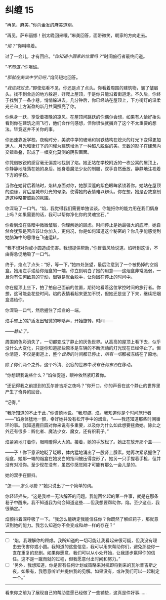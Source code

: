 # 纠缠 15

“再见，麻美，”你向金发的麻美道别。

“再见，萨布丽娜！别太晚回来哦，”麻美回答，面带微笑，朝家的方向走去。

“*焰？*”你叫唤着。

过了一会儿，才有回应。“*你知道小圆家的位置吗？*”时间旅行者最终问道。

“*不知道，*”你坦诚。

“*那就在美滨中学见吧，*”焰简短地回答。

“*我这就过去，*”即使焰看不见，你还是点了点头。你看着周围的建筑物，皱了皱眉头。找不到合适的地方躲避，好爬上屋顶，于是你只能沿着街道走。不久后，你终于找到了一条小巷，悄悄躲进去。几分钟后，你已经站在屋顶上，下方街灯的温柔光芒和上方渐盈的新月共同照亮了你。

你纵身一跃，享受着夜晚的凉风。在屋顶间跳跃的你偶尔会想，如果有人恰好抬头看到你在建筑之间飞行，他们会作何感想，但你很快就摒弃了这个不太重要的想法。毕竟这并不关你的事。

你迅速靠近学校。夜晚时分，美滨中学的玻璃和钢铁结构在熄灭的灯光下变得更加迷人，月光和街灯下的闪耀为建筑增添了一种超凡脱俗的美。无数的影子在建筑内交错重叠，形成了一幅变化莫测的阴影画面。

你凭借敏锐的感官毫无偏差地找到了焰。她正站在学校附近的一栋公寓的屋顶上，你静静地降落在她的身后。她身着魔法少女的制服，双手自然垂放，静静地注视着下方的学校。

当你在她背后着陆时，焰转身面对你，她那深邃的紫色眼眸紧锁着你。她站在屋顶的边缘，背后是城市灯光的晕染，使得她的表情难以辨认。你在想，她是否故意制造这种略带威胁的氛围。

你深吸了一口气。“焰，我觉得我们需要单独谈谈。你能把你的能力用在我们俩身上吗？如果需要的话，我可以帮你净化你的灵魂宝石。”

你看到焰在昏暗中微微皱眉，你理解她的顾虑。时间停止是她最强大的底牌，她自然会犹豫是否应该让你加入，更何况，你是如何知道这个秘密的？你几乎能感觉到她脑海中的思维在飞速运转。

“我不想对你或小圆造成伤害。我想提供帮助，”你冒着风险说道。焰听到这话，不由得急促地吸了一口气。

终于，焰点了点头：“好，等一下。”她四处张望，最后注意到了一个被扔掉的空烟盒。她用左手递给你烟盒的一端，你立刻明白了她的用意——这烟盒非常脆弱，一旦你有任何敌意的举动，很容易就会脱手，让你困在停止的时间中。

你在屋顶上坐下，拍了拍自己面前的位置，期待地看着这位掌控时间的旅行者。你想，这可能会花些时间。焰的表情看起来更加不悦，但她还是坐了下来，继续把烟盒递给你。

你深吸一口气，然后握住了烟盒的一端。

焰手臂上的护盾发出轻微的咔哒声，开始旋转，时间——

——*静止了。*​

周围的色彩消失了，一切都变成了静止的灰色世界。从高高的屋顶上看下去，似乎没什么大变化，只是你知道那些原本是车辆的不断流动的灯光现在已经停止了。但你清楚，不仅是街道上，整个*世界*的时间都已停止，*所有一切*都被冻结在了原地。

除了你们两个之外，这个冷清、沉寂的世界中*没有任何东西*在移动。

“你想跟我说些什么？”焰催促道，眼神依然紧盯着你。

“还记得我之前提到的瓦尔普吉斯之夜吗？”你开口，你的声音在这个静止的世界里产生了奇异的回音。

“记得。”

“我所知道的不止于此，”你谨慎地说。“我*知道*，焰。我知道你是个时间旅行者——”焰身体猛地一颤，幸好她并没有松开手中的烟盒，“——我还知道那些时间循环的事。我知道鹿目圆对你来说有多重要，以及你为什么如此想要拯救她。除此之外还有很多：孵化者、魔法少女、魔女，还有织莉子。”

焰紧紧地盯着你，眼睛瞪得大大的。接着，她的手放松了。她正在放开那个盒——

——子！你下意识地眨了眨眼，体内猛地涌出了一股肾上腺素。她再次紧紧握住了烟盒，她那一端的烟盒在她发白的指间被压得变形了。她另一只手握着手枪，但并没有对准你。至少现在没有，虽然你感觉刚才可能有那么一会儿是的。

她的双手在颤抖。

“怎——*怎么可能？*”她只说出了一个简单的词。

你轻轻摇头。“这是我唯一无法解答的问题。我能回忆起的第一件事，就是在那条巷子中醒来。我不知道我为何会知道这些……但我想要帮助你，焰。至少这点，我很确定。”

焰颤抖着深呼吸了一下。“我怎么能确定我能信任你？你既然了解织莉子，那就意识到她的能力。我怎么知道你不会变成和*她*一样的存在？”

---

- [ ] “焰，我理解你的顾虑。我所知道的一切可能让我看起来很可疑，但我没有理由去伤害你或小圆。我知道的这些信息，我可以用来帮助你们，避免那些你一直在重复的悲剧。如果你愿意，我们可以从小处开始，让我逐步赢得你的信任。这不是一蹴而就的过程，但我愿意付出时间和努力。”
- [ ] “另外，我想知道，你是否有任何计划或策略来对抗即将到来的瓦尔普吉斯之夜。如果有，我愿意听听并提供我的见解。如果没有，或许我们可以一起制定一个。”

---

看来你之前为了展现自己的帮助意愿已经做了一些铺垫，这真是件好事……
